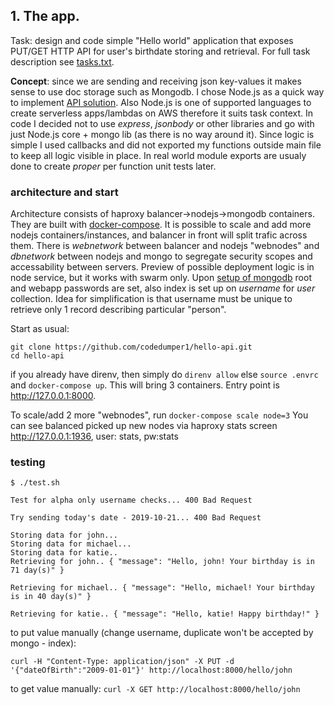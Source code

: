## 1. The app.
Task: design and code simple "Hello world" application that exposes PUT/GET HTTP API for user's birthdate storing and retrieval. For full task description see [tasks.txt](tasks.txt).

**Concept**: since we are sending and receiving json key-values it makes sense to use doc storage such as Mongodb. I chose Node.js as a quick way to implement [API solution](index.js). Also Node.js is one of supported languages to create serverless apps/lambdas on AWS therefore it suits task context. 
In code I decided not to use *express*, *jsonbody* or other libraries and go with just Node.js core + mongo lib (as there is no way around it). Since logic is simple I used callbacks and did not exported my functions outside main file to keep all logic visible in place. In real world module exports are usualy done to create *proper* per function unit tests later.

### architecture and start
Architecture consists of haproxy balancer->nodejs->mongodb containers. They are built with [docker-compose](docker-compose.yml). It is possible to scale and add more nodejs containers/instances, and balancer in front will split trafic across them. There is *webnetwork* between balancer and nodejs "webnodes" and *dbnetwork* between nodejs and mongo to segregate security scopes and accessability between servers. Preview of possible deployment logic is in node service, but it works with swarm only. Upon [setup of mongodb](initdb/userdb.sh) root and webapp passwords are set, also index is set up on *username* for *user* collection. Idea for simplification is that username must be unique to retrieve only 1 record describing particular "person".

Start as usual:
```
git clone https://github.com/codedumper1/hello-api.git
cd hello-api
```
if you already have direnv, then simply do 
`direnv allow` else `source .envrc` and `docker-compose up`. This will bring 3 containers. Entry point is http://127.0.0.1:8000.

To scale/add 2 more "webnodes", run `docker-compose scale node=3`
You can see balanced picked up new nodes via haproxy stats screen http://127.0.0.1:1936, user: stats, pw:stats

### testing

```
$ ./test.sh 

Test for alpha only username checks... 400 Bad Request

Try sending today's date - 2019-10-21... 400 Bad Request

Storing data for john... 
Storing data for michael... 
Storing data for katie.. 
Retrieving for john.. { "message": "Hello, john! Your birthday is in 71 day(s)" }

Retrieving for michael.. { "message": "Hello, michael! Your birthday is in 40 day(s)" }

Retrieving for katie.. { "message": "Hello, katie! Happy birthday!" }
```

to put value manually (change username, duplicate won't be accepted by mongo - index): 

`curl -H "Content-Type: application/json" -X PUT -d '{"dateOfBirth":"2009-01-01"}' http://localhost:8000/hello/john`

to get value manually:
`curl -X GET http://localhost:8000/hello/john`

